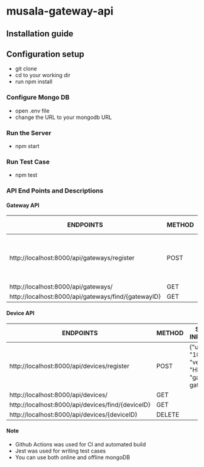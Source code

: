 # musala-gateway-api
## Installation guide
## Configuration setup
* git clone
* cd to your working dir
* run npm install 
### Configure Mongo DB
* open .env file
* change the URL to your mongodb URL
### Run the Server
* npm start
### Run Test Case
* npm test
### API End Points and Descriptions
#### Gateway API
ENDPOINTS  | METHOD | SAMPLE INPUT DATA 
------------- | ------------- | ----------
http://localhost:8000/api/gateways/register  | POST | {"name": "gateway101", "ipv4": "172.16.254.9", "serialNumber": "12345"}
http://localhost:8000/api/gateways/  | GET | 
http://localhost:8000/api/gateways/find/{gatewayID}  | GET | 

#### Device API
ENDPOINTS  | METHOD | SAMPLE INPUT DATA 
------------- | ------------- | ----------
http://localhost:8000/api/devices/register  | POST | {"uid": "101", "vendor": "HP", "gatewayId": gatewayID}
http://localhost:8000/api/devices/  | GET | 
http://localhost:8000/api/devices/find/{deviceID}  | GET |
http://localhost:8000/api/devices/{deviceID}  | DELETE |

#### Note
* Github Actions was used for CI and automated build
* Jest was used for writing test cases
* You can use both online and offline mongoDB



